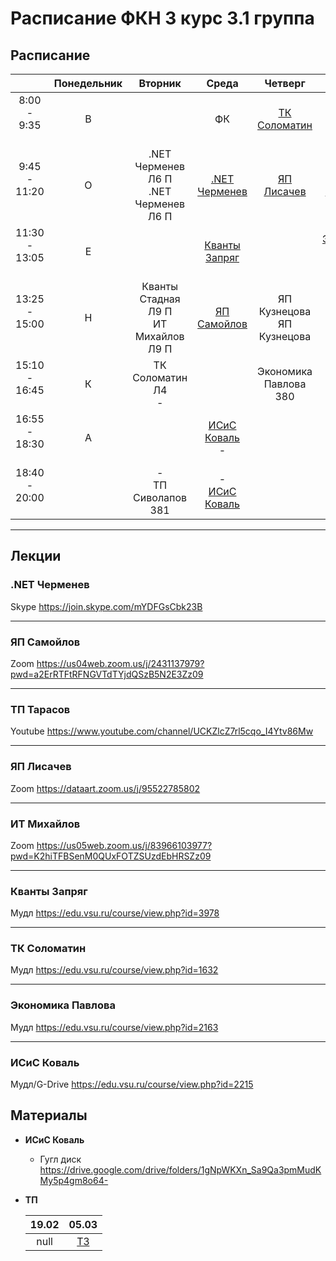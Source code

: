 # Расписание ФКН 3 курс 3.1 группа


## Расписание

||Понедельник|Вторник|Среда|Четверг|Пятница|Суббота|
|:-:|:-:|:-:|:-:|:-:|:-:|:-:|
|8:00 - 9:35<br><br>  |В||ФК|[ТК Соломатин](#тк-соломатин)|ФК|
|9:45 - 11:20<br><br> |О|.NET Черменев Л6 П<br>.NET Черменев Л6 П|[.NET Черменев](#net-черменев)|[ЯП Лисачев](#яп-лисачев)|[ИТ Михайлов](#ит-михайлов)|
|11:30 - 13:05<br><br>|Е||[Кванты Запряг](#кванты-запряг)||[Экономика Павлова](#экономика-павлова)<br>-|-<br>ЯП Самойлов Л8 П|
|13:25 - 15:00<br><br>|Н|Кванты Стадная Л9 П <br>ИТ Михайлов Л9 П|[ЯП Самойлов](#яп-самойлов)|ЯП Кузнецова<br>ЯП Кузнецова|[ИСиС Коваль](#исис-коваль)|
|15:10 - 16:45<br><br>|К|ТК Соломатин  Л4<br>-||Экономика Павлова 380|[ТП Тарасов](#тп-тарасов)<br>-|||
|16:55 - 18:30<br><br>|А||[ИСиС Коваль](#исис-коваль)<br>-||[ТП Тарасов](#тп-тарасов)<br>-|
|18:40 - 20:00<br><br>||-<br>ТП Сиволапов 381|-<br>[ИСиС Коваль](#исис-коваль)|||

***

## Лекции

### **.NET Черменев**

Skype https://join.skype.com/mYDFGsCbk23B

***

### **ЯП Самойлов**

Zoom https://us04web.zoom.us/j/2431137979?pwd=a2ErRTFtRFNGVTdTYjdQSzB5N2E3Zz09

***

### **ТП Тарасов**

Youtube https://www.youtube.com/channel/UCKZlcZ7rl5cqo_I4Ytv86Mw

***

### **ЯП Лисачев**

Zoom https://dataart.zoom.us/j/95522785802

***

### **ИТ Михайлов**

Zoom https://us05web.zoom.us/j/83966103977?pwd=K2hiTFBSenM0QUxFOTZSUzdEbHRSZz09

***

### **Кванты Запряг**

Мудл https://edu.vsu.ru/course/view.php?id=3978

***

### **ТК Соломатин**

Мудл https://edu.vsu.ru/course/view.php?id=1632

***

### **Экономика Павлова**

Мудл https://edu.vsu.ru/course/view.php?id=2163

***

### **ИСиС Коваль**

Мудл/G-Drive https://edu.vsu.ru/course/view.php?id=2215

## Материалы

- **ИСиС Коваль**
  - Гугл диск https://drive.google.com/drive/folders/1gNpWKXn_Sa9Qa3pmMudKMy5p4gm8o64-

- **ТП**

    |19.02|05.03|
    |:-:|:-:|
    |null|[ТЗ](https://drive.google.com/drive/folders/1gNpWKXn_Sa9Qa3pmMudKMy5p4gm8o64-)|
